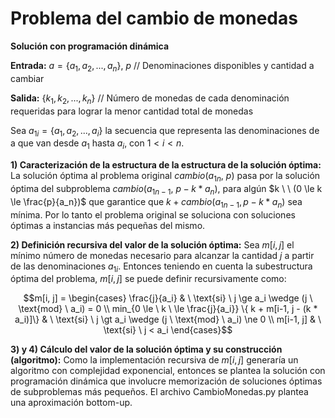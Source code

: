 
# Problema del cambio de monedas

  
**Solución con programación dinámica**

**Entrada:**  $a = \{a_1, a_2, ..., a_n\}, \ p$ // Denominaciones disponibles y cantidad a cambiar

**Salida:**  $\{k_1, k_2, ..., k_n\}$ // Número de monedas de cada denominación requeridas para lograr la menor cantidad total de monedas

Sea $a_{1i} = \{a_1, a_2, ..., a_i\}$ la secuencia que representa las denominaciones de a que van desde $a_1$ hasta $a_i$, con $1 \lt i \lt n$.

**1) Caracterización de la estructura de la estructura de la solución óptima:**
La solución óptima al problema original $cambio(a_{1n}, \ p)$ pasa por la solución óptima del subproblema $cambio(a_{1{n-1}}, \ p - k * a_n)$, para algún $k \ \ (0  \le k \le  \frac{p}{a_n})$ que garantice que $k + cambio(a_{1{n-1}}, p - k * a_n)$ sea mínima. Por lo tanto el problema original se soluciona con soluciones óptimas a instancias más pequeñas del mismo.

**2) Definición recursiva del valor de la solución óptima:**
Sea $m[i, j]$ el mínimo número de monedas necesario para alcanzar la cantidad $j$ a partir de las denominaciones $a_{1i}$. Entonces teniendo en cuenta la subestructura óptima del problema, $m[i, j]$ se puede definir recursivamente como:

$$m[i, j] =
\begin{cases} 
    \frac{j}{a_i} & \ \text{si} \ j \ge a_i \wedge (j \ \text{mod} \ a_i) = 0 \\
    min_{0  \le \ k \ \le  \frac{j}{a_i}} \{ k + m[i-1, j -  (k * a_i)]\} & \ \text{si} \ j \gt a_i \wedge (j \ \text{mod} \ a_i) \ne 0 \\
    m[i-1, j] & \ \text{si} \ j < a_i
\end{cases}$$

**3) y 4) Cálculo del valor de la solución óptima y su construcción (algoritmo):**
Como la implementación recursiva de $m[i, j]$ generaría un algoritmo con complejidad exponencial, entonces se plantea la solución con programación dinámica que involucre memorización de soluciones óptimas de subproblemas más pequeños. El archivo CambioMonedas.py plantea una aproximación bottom-up.

